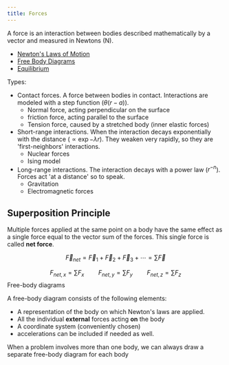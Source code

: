 ```yaml
---
title: Forces
---
```


A force is an interaction between bodies described mathematically by a vector and measured in Newtons (N). 

- [Newton's Laws of Motion](/physics-for-computer-science/mechanics---forces-and-energy/newtons-laws-of-motion)
- [Free Body Diagrams](/physics-for-computer-science/mechanics---forces-and-energy/free-body-diagrams)
- [Equilibrium](/physics-for-computer-science/mechanics---forces-and-energy/equilibrium)

Types:
* Contact forces. A force between bodies in contact. Interactions are modeled with a step function ($\theta(r-a)$).
    - Normal force, acting perpendicular on the surface
    - friction force, acting parallel to the surface
    - Tension force, caused by a stretched body (inner elastic forces)
* Short-range interactions. When the interaction decays exponentially with the distance ($\propto \exp{-\lambda r}$). They weaken very rapidly, so they are 'first-neighbors' interactions.
    - Nuclear forces
    - Ising model
* Long-range interactions. The interaction decays with a power law ($r^{-n}$). Forces act 'at a distance' so to speak.
    - Gravitation
    - Electromagnetic forces

## Superposition Principle

Multiple forces applied at the same point on a body have the same effect as a single force equal to the vector sum of the forces. This single force is called **net force**.

$$\vec{F}_{net}=\vec{F}_{1}+\vec{F}_{2}+\vec{F}_{3}+\cdots=\sum \vec{F}$$

$$F_{net,x}=\sum F_{x} \quad\quad F_{net,y}=\sum F_{y} \quad\quad F_{net,z}=\sum F_{z}$$
Free-body diagrams

A free-body diagram consists of the following elements:
* A representation of the body on which Newton's laws are applied.
* All the individual **external** forces acting **on** the body
* A coordinate system (conveniently chosen)
* accelerations can be included if needed as well.

When a problem involves more than one body, we can always draw a separate free-body diagram for each body
